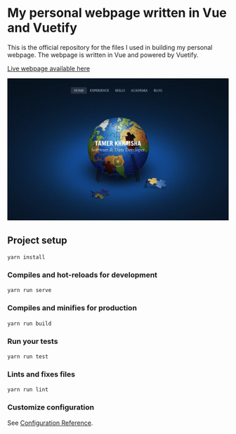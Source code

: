 My personal webpage written in Vue and Vuetify
======
This is the official repository for the files I used in building my personal webpage. The webpage is written in Vue and powered by Vuetify.

[Live webpage available here](http://tamerkhraisha.com/#/)


![Demo screenshot](src/assets/mainpage.png?raw=true "Title")

## Project setup
```
yarn install
```

### Compiles and hot-reloads for development
```
yarn run serve
```

### Compiles and minifies for production
```
yarn run build
```

### Run your tests
```
yarn run test
```

### Lints and fixes files
```
yarn run lint
```

### Customize configuration
See [Configuration Reference](https://cli.vuejs.org/config/).
